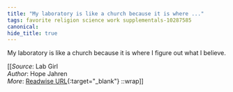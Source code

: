 ```yaml
---
title: "My laboratory is like a church because it is where ..."
tags: favorite religion science work supplementals-10287585
canonical: 
hide_title: true
---
```


My laboratory is like a church because it is where I figure out what I believe.


[[_Source_: Lab Girl<br>
_Author_: Hope Jahren<br>
_More_: [Readwise URL](https://readwise.io/open/209716652){:target="_blank"}
::wrap]]